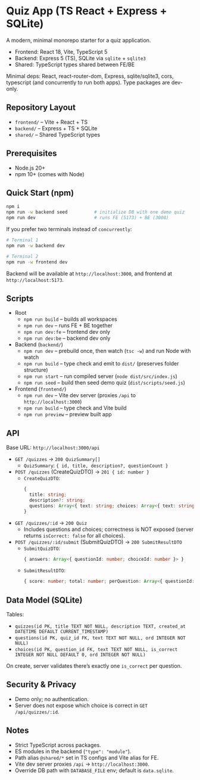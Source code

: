 # Quiz App (TS React + Express + SQLite)

A modern, minimal monorepo starter for a quiz application.

- Frontend: React 18, Vite, TypeScript 5
- Backend: Express 5 (TS), SQLite via `sqlite` + `sqlite3`
- Shared: TypeScript types shared between FE/BE

Minimal deps: React, react-router-dom, Express, sqlite/sqlite3, cors, typescript (and concurrently to run both apps). Type packages are dev-only.

## Repository Layout

- `frontend/` – Vite + React + TS
- `backend/` – Express + TS + SQLite
- `shared/` – Shared TypeScript types

## Prerequisites

- Node.js 20+
- npm 10+ (comes with Node)

## Quick Start (npm)

```bash
npm i
npm run -w backend seed          # initialize DB with one demo quiz
npm run dev                      # runs FE (5173) + BE (3000)
```

If you prefer two terminals instead of `concurrently`:

```bash
# Terminal 1
npm run -w backend dev

# Terminal 2
npm run -w frontend dev
```

Backend will be available at `http://localhost:3000`, and frontend at `http://localhost:5173`.

## Scripts

- Root
  - `npm run build` – builds all workspaces
  - `npm run dev` – runs FE + BE together
  - `npm run dev:fe` – frontend dev only
  - `npm run dev:be` – backend dev only
- Backend (`backend/`)
  - `npm run dev` – prebuild once, then watch (`tsc -w`) and run Node with watch
  - `npm run build` – type check and emit to `dist/` (preserves folder structure)
  - `npm run start` – run compiled server (`node dist/src/index.js`)
  - `npm run seed` – build then seed demo quiz (`dist/scripts/seed.js`)
- Frontend (`frontend/`)
  - `npm run dev` – Vite dev server (proxies `/api` to `http://localhost:3000`)
  - `npm run build` – type check and Vite build
  - `npm run preview` – preview built app

## API

Base URL: `http://localhost:3000/api`

- `GET /quizzes` → `200 QuizSummary[]`
  - `QuizSummary`: `{ id, title, description?, questionCount }`
- `POST /quizzes` (CreateQuizDTO) → `201 { id: number }`
  - `CreateQuizDTO`:
    ```ts
    {
      title: string;
      description?: string;
      questions: Array<{ text: string; choices: Array<{ text: string; isCorrect: boolean }> }>;
    }
    ```
- `GET /quizzes/:id` → `200 Quiz`
  - Includes questions and choices; correctness is NOT exposed (server returns `isCorrect: false` for all choices).
- `POST /quizzes/:id/submit` (SubmitQuizDTO) → `200 SubmitResultDTO`
  - `SubmitQuizDTO`:
    ```ts
    { answers: Array<{ questionId: number; choiceId: number }> }
    ```
  - `SubmitResultDTO`:
    ```ts
    { score: number; total: number; perQuestion: Array<{ questionId: number; correct: boolean; correctChoiceId: number }> }
    ```

## Data Model (SQLite)

Tables:

- `quizzes(id PK, title TEXT NOT NULL, description TEXT, created_at DATETIME DEFAULT CURRENT_TIMESTAMP)`
- `questions(id PK, quiz_id FK, text TEXT NOT NULL, ord INTEGER NOT NULL)`
- `choices(id PK, question_id FK, text TEXT NOT NULL, is_correct INTEGER NOT NULL DEFAULT 0, ord INTEGER NOT NULL)`

On create, server validates there’s exactly one `is_correct` per question.

## Security & Privacy

- Demo only; no authentication.
- Server does not expose which choice is correct in `GET /api/quizzes/:id`.

## Notes

- Strict TypeScript across packages.
- ES modules in the backend (`"type": "module"`).
- Path alias `@shared/*` set in TS configs and Vite alias for FE.
- Vite dev server proxies `/api` → `http://localhost:3000`.
- Override DB path with `DATABASE_FILE` env; default is `data.sqlite`.
